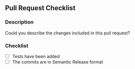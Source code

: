 ## Pull Request Checklist

### Description
Could you describe the changes included in this pull request?

### Checklist
- [ ] Tests have been added
- [ ] The commits are in Semantic Release format
